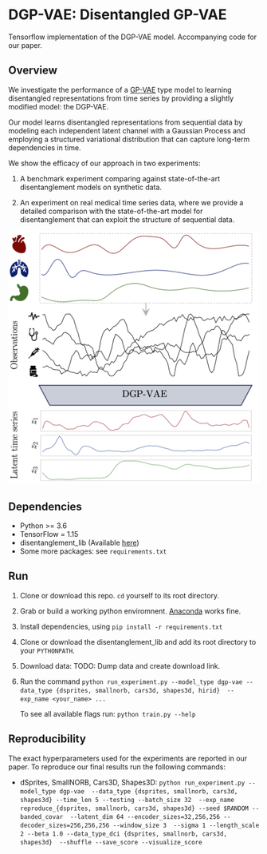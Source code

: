 # DGP-VAE: Disentangled GP-VAE
Tensorflow implementation of the DGP-VAE model. 
Accompanying code for our paper.

## Overview
We investigate the performance of a [GP-VAE](http://arxiv.org/abs/1907.04155) type model to learning
disentangled representations from time series by providing a slightly modified model: the DGP-VAE.

Our model learns disentangled representations from sequential data 
by modeling each independent latent channel with a Gaussian Process and employing
a structured variational distribution that can capture long-term dependencies in time.

We show the efficacy of our approach in two experiments:

1) A benchmark experiment comparing against state-of-the-art disentanglement models on synthetic data.

2) An experiment on real medical time series data, where we provide a detailed comparison 
with the state-of-the-art model for disentanglement that can exploit the structure of sequential data.

![DGP-VAE overview](figures/overview.png)

## Dependencies

* Python >= 3.6
* TensorFlow = 1.15
* disentanglement_lib (Available [here](https://github.com/google-research/disentanglement_lib))
* Some more packages: see `requirements.txt`

## Run
1. Clone or download this repo. `cd` yourself to its root directory.
2. Grab or build a working python enviromnent. [Anaconda](https://www.anaconda.com/) works fine.
3. Install dependencies, using `pip install -r requirements.txt`
4. Clone or download the disentanglement_lib and add its root directory to your `PYTHONPATH`.
5. Download data: TODO: Dump data and create download link.
6. Run the command `python run_experiment.py --model_type dgp-vae --data_type {dsprites, smallnorb, cars3d, shapes3d, hirid} 
--exp_name <your_name> ...`

   
   To see all available flags run: `python train.py --help`

## Reproducibility
The exact hyperparameters used for the experiments are reported in our paper.
To reproduce our final results run the following commands:

* dSprites, SmallNORB, Cars3D, Shapes3D: `python run_experiment.py --model_type dgp-vae 
--data_type {dsprites, smallnorb, cars3d, shapes3d} --time_len 5 --testing --batch_size 32 
--exp_name reproduce_{dsprites, smallnorb, cars3d, shapes3d} --seed $RANDOM --banded_covar 
--latent_dim 64 --encoder_sizes=32,256,256 --decoder_sizes=256,256,256 --window_size 3 
--sigma 1 --length_scale 2 --beta 1.0 --data_type_dci {dsprites, smallnorb, cars3d, shapes3d} 
--shuffle --save_score --visualize_score`
  
